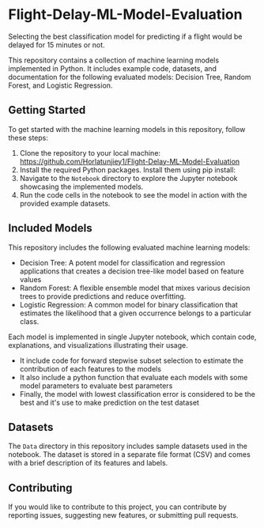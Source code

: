 # Flight-Delay-ML-Model-Evaluation
Selecting the best classification model for predicting if a flight would be delayed for 15 minutes or not.

This repository contains a collection of machine learning models implemented in Python. It includes example code, datasets, and documentation for the following evaluated models: Decision Tree, Random Forest, and Logistic Regression.

## Getting Started

To get started with the machine learning models in this repository, follow these steps:

1. Clone the repository to your local machine: https://github.com/Horlatunjiey1/Flight-Delay-ML-Model-Evaluation
2. Install the required Python packages. Install them using pip install:
3. Navigate to the `Notebook` directory to explore the Jupyter notebook showcasing the implemented models.
4. Run the code cells in the notebook to see the model in action with the provided example datasets.

## Included Models

This repository includes the following evaluated machine learning models:

- Decision Tree: A potent model for classification and regression applications that creates a decision tree-like model based on feature values
- Random Forest: A flexible ensemble model that mixes various decision trees to provide predictions and reduce overfitting.
- Logistic Regression: A common model for binary classification that estimates the likelihood that a given occurrence belongs to a particular class.

Each model is implemented in single Jupyter notebook, which contain code, explanations, and visualizations illustrating their usage.

- It include code for forward stepwise subset selection to estimate the contribution of each features to the models
- It also include a python function that evaluate each models with some model parameters to evaluate best parameters 
- Finally, the model with lowest classification error is considered to be the best and it's use to make prediction on the test dataset   

## Datasets

The `Data` directory in this repository includes sample datasets used in the notebook. The dataset is stored in a separate file format (CSV) and comes with a brief description of its features and labels.


## Contributing

If you would like to contribute to this project, you can contribute by reporting issues, suggesting new features, or submitting pull requests.
